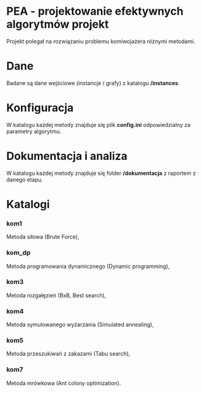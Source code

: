 # PEA - projektowanie efektywnych algorytmów projekt

Projekt polegał na rozwiązaniu problemu komiwojażera różnymi metodami.


# Dane
Badane są dane wejściowe (instancje / grafy) z katalogu **/instances**.

# Konfiguracja
W katalogu każdej metody znajduje się plik **config.ini** odpowiedzialny za parametry algorytmu.

# Dokumentacja i analiza
W katalogu każdej metody znajduje się folder **/dokumentacja** z raportem z danego etapu.

# Katalogi
### **kom1**
Metoda siłowa (Brute Force),

### **kom_dp**
Metoda programowania dynamicznego (Dynamic programming),

### **kom3**
Metoda rozgałęzień (BxB, Best search),

### **kom4**
Metoda symulowanego wyżarzania (Simulated annealing),

### **kom5**
Metoda przeszukiwań z zakazami (Tabu search),

### **kom7**
Metoda mrówkowa (Ant colony optimization).
